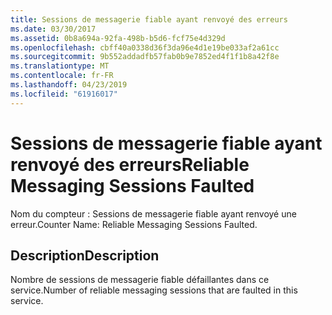 ```yaml
---
title: Sessions de messagerie fiable ayant renvoyé des erreurs
ms.date: 03/30/2017
ms.assetid: 0b8a694a-92fa-498b-b5d6-fcf75e4d329d
ms.openlocfilehash: cbff40a0338d36f3da96e4d1e19be033af2a61cc
ms.sourcegitcommit: 9b552addadfb57fab0b9e7852ed4f1f1b8a42f8e
ms.translationtype: MT
ms.contentlocale: fr-FR
ms.lasthandoff: 04/23/2019
ms.locfileid: "61916017"
---
```

# <a name="reliable-messaging-sessions-faulted"></a><span data-ttu-id="ac703-102">Sessions de messagerie fiable ayant renvoyé des erreurs</span><span class="sxs-lookup"><span data-stu-id="ac703-102">Reliable Messaging Sessions Faulted</span></span>
<span data-ttu-id="ac703-103">Nom du compteur : Sessions de messagerie fiable ayant renvoyé une erreur.</span><span class="sxs-lookup"><span data-stu-id="ac703-103">Counter Name: Reliable Messaging Sessions Faulted.</span></span>  
  
## <a name="description"></a><span data-ttu-id="ac703-104">Description</span><span class="sxs-lookup"><span data-stu-id="ac703-104">Description</span></span>  
 <span data-ttu-id="ac703-105">Nombre de sessions de messagerie fiable défaillantes dans ce service.</span><span class="sxs-lookup"><span data-stu-id="ac703-105">Number of reliable messaging sessions that are faulted in this service.</span></span>
